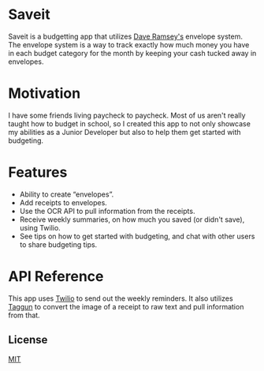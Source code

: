 # Saveit
Saveit is a budgetting app that utilizes [Dave Ramsey's](https://www.daveramsey.com/blog/envelope-system-explained) envelope system. The envelope system is a way to track exactly how much money you have in each budget category for the month by keeping your cash tucked away in envelopes.
# Motivation
I have some friends living paycheck to paycheck. Most of us aren't really taught how to budget in school, so I created this app to not only showcase my abilities as a Junior Developer but also to help them get started with budgeting.
# Features
- Ability to create “envelopes”. 
- Add receipts to envelopes. 
- Use the OCR API to pull information from the receipts. 
- Receive weekly summaries, on how much you saved (or didn't save), using Twilio. 
- See tips on how to get started with budgeting, and chat with other users to share budgeting tips.
# API Reference
This app uses [Twilio](https://www.twilio.com/docs) to send out the weekly reminders. It also utilizes [Taggun](https://www.taggun.io/) to convert the image of a receipt to raw text and pull information from that.
## License
[MIT](https://choosealicense.com/licenses/mit/)
